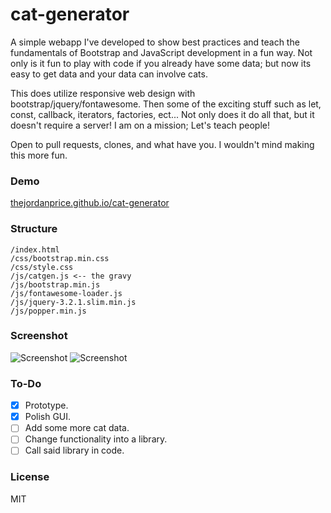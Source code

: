 # cat-generator

A simple webapp I've developed to show best practices and teach the fundamentals of Bootstrap and JavaScript development in a fun way. Not only is it fun to play with code if you already have some data; but now its easy to get data and your data can involve cats.

This does utilize responsive web design with bootstrap/jquery/fontawesome. Then some of the exciting stuff such as let, const, callback, iterators, factories, ect... Not only does it do all that, but it doesn't require a server! I am on a mission; Let's teach people!

Open to pull requests, clones, and what have you. I wouldn't mind making this more fun.

### Demo

[thejordanprice.github.io/cat-generator](https://thejordanprice.github.io/cat-generator)

### Structure

    /index.html
    /css/bootstrap.min.css
    /css/style.css
    /js/catgen.js <-- the gravy
    /js/bootstrap.min.js
    /js/fontawesome-loader.js
    /js/jquery-3.2.1.slim.min.js
    /js/popper.min.js

### Screenshot

![Screenshot](https://i.imgur.com/ZH7aUMJ.png)
![Screenshot](https://i.imgur.com/1ZnuAmA.png)

### To-Do

- [x] Prototype.
- [x] Polish GUI.
- [ ] Add some more cat data.
- [ ] Change functionality into a library.
- [ ] Call said library in code.

### License

MIT
